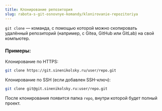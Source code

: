```yaml
---
title: Клонирование репозитория
slug: rabota-s-git-osnovnye-komandy/klonirovanie-repozitoriya
---
```


`git clone` — команда, с помощью которой можно скопировать удалённый репозиторий (например, с Gitea, GitHub или GitLab) на свой компьютер.

### Примеры:

Клонирование по HTTPS:

```bash
git clone https://git.sinenikolsky.ru/user/repo.git
```

Клонирование по SSH (если добавлен SSH-ключ):

```bash
git clone git@git.sinenikolsky.ru:user/repo.git
```

После клонирования появится папка `repo`, внутри которой будет полный проект.
